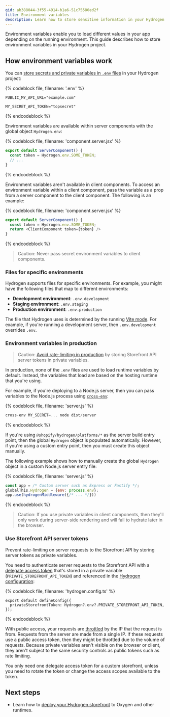 ```yaml
---
gid: ab388044-3f55-4914-b1a6-51c75580ed2f
title: Environment variables
description: Learn how to store sensitive information in your Hydrogen project.
---
```


Environment variables enable you to load different values in your app depending on the running environment. This guide describes how to store environment variables in your Hydrogen project.

## How environment variables work

You can [store secrets and private variables in `.env` files](https://vitejs.dev/guide/env-and-mode.html#env-files) in your Hydrogen project:

{% codeblock file, filename: '.env' %}

```
PUBLIC_MY_API_URL="example.com"

MY_SECRET_API_TOKEN="topsecret"
```

{% endcodeblock %}

Environment variables are available within server components with the global object `Hydrogen.env`:

{% codeblock file, filename: 'component.server.jsx' %}

```js
export default ServerComponent() {
  const token = Hydrogen.env.SOME_TOKEN;
  // ...
}
```

{% endcodeblock %}

Environment variables aren't available in client components. To access an environment variable within a client component, pass the variable as a prop from a server component to the client component. The following is an example:

{% codeblock file, filename: 'component.server.jsx' %}

```js
export default ServerComponent() {
  const token = Hydrogen.env.SOME_TOKEN;
  return <ClientComponent token={token} />
}
```

{% endcodeblock %}

> Caution: 
> Never pass secret environment variables to client components.

### Files for specific environments

Hydrogen supports files for specific environments. For example, you might have the following files that map to different environments:

- **Development environment**: `.env.development`
- **Staging environment**: `.env.staging`
- **Production environment**: `.env.production`

The file that Hydrogen uses is determined by the running [Vite mode](https://vitejs.dev/guide/env-and-mode.html#modes). For example, if you're running a development server, then `.env.development` overrides `.env`.

### Environment variables in production

> Caution:
> [Avoid rate-limiting in production](#use-storefront-api-server-tokens) by storing Storefront API server tokens in private variables.

In production, none of the `.env` files are used to load runtime variables by default. Instead, the variables that load are based on the hosting runtime that you're using.

For example, if you're deploying to a Node.js server, then you can pass variables to the Node.js process using [`cross-env`](https://github.com/kentcdodds/cross-env#readme):

{% codeblock file, filename: 'server.js' %}

```js
cross-env MY_SECRET=... node dist/server
```

{% endcodeblock %}

If you're using `@shopify/hydrogen/platforms/*` as the server build entry point, then the global `Hydrogen` object is populated automatically. However, if you're using a custom entry point, then you must create this object manually.

The following example shows how to manually create the global `Hydrogen` object in a custom Node.js server entry file:

{% codeblock file, filename: 'server.js' %}

```js
const app = /* Custom server such as Express or Fastify */;
globalThis.Hydrogen = {env: process.env};
app.use(hydrogenMiddleware({/* ... */}))
```

{% endcodeblock %}

> Caution:
> If you use private variables in client components, then they'll only work during server-side rendering and will fail to hydrate later in the browser.

### Use Storefront API server tokens

Prevent rate-limiting on server requests to the Storefront API by storing server tokens as private variables.

You need to authenticate server requests to the Storefront API with a [delegate access token](/apps/auth/oauth/delegate-access-tokens) that's stored in a private variable (`PRIVATE_STOREFRONT_API_TOKEN`) and referenced in the [Hydrogen configuration](https://shopify.dev/custom-storefronts/hydrogen/framework/hydrogen-config):

{% codeblock file, filename: 'hydrogen.config.ts' %}

```tsx
export default defineConfig({
  privateStorefrontToken: Hydrogen?.env?.PRIVATE_STOREFRONT_API_TOKEN,
});
```

{% endcodeblock %}

With public access, your requests are [throttled](/api/storefront#authentication) by the IP that the request is from. Requests from the server are made from a single IP. If these requests use a public access token, then they might be throttled due to the volume of requests. Because private variables aren't visible on the browser or client, they aren't subject to the same security controls as public tokens such as rate limiting.

You only need one delegate access token for a custom storefront, unless you need to rotate the token or change the access scopes available to the token.

## Next steps

- Learn how to [deploy your Hydrogen storefront](https://shopify.dev/custom-storefronts/hydrogen/deployment) to Oxygen and other runtimes.
